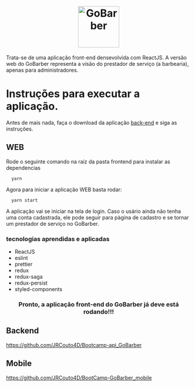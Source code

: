 <h1 align="center" display="flex" flexDirection="column">
  <img alt="GoBarber" title="GoBarber" src="https://play-lh.googleusercontent.com/KXeyZCwYdhmXATiNH5UzwkweYesVpsGacL6PQEddho5jOsbu1fX-PFvXtJwKrRQ3TdU" width="112px" />
</h1>

<span align="center">
  Trata-se de uma aplicação front-end densevolvida com ReactJS. A versão web do GoBarber representa a visão do prestador de serviço (a barbearia), apenas para
administradores.
</span>

# Instruções para executar a aplicação.

Antes de mais nada, faça o download da aplicação <a href="https://github.com/JRCouto4D/Bootcamp-api_GoBarber">back-end</a> e siga as instruções.

## WEB

Rode o seguinte comando na raiz da pasta frontend para instalar as dependencias

```
  yarn
```
Agora para iniciar a aplicação WEB basta rodar:

```
  yarn start
```

A aplicação vai se iniciar na tela de login. Caso o usário ainda não tenha uma conta cadastrada, ele pode seguir para pàgina de cadastro e se tornar um prestador de serviço no GoBarber.

### tecnologias aprendidas e aplicadas

- ReactJS
- eslint
- prettier
- redux
- redux-saga
- redux-persist
- styled-components

<h3 align="center">Pronto, a aplicação front-end do GoBarber já deve está rodando!!!
  
## Backend

https://github.com/JRCouto4D/Bootcamp-api_GoBarber

## Mobile

https://github.com/JRCouto4D/BootCamp-GoBarber_mobile
